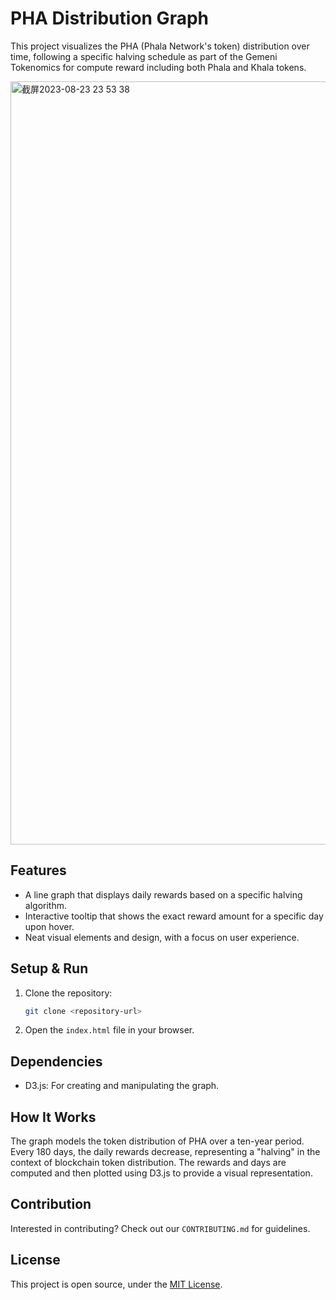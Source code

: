 # PHA Distribution Graph

This project visualizes the PHA (Phala Network's token) distribution over time, following a specific halving schedule as part of the Gemeni Tokenomics for compute reward including both Phala and Khala tokens.

<img width="1221" alt="截屏2023-08-23 23 53 38" src="https://github.com/Marvin-Cypher/pha_distribution/assets/57211675/3fa465a3-a807-45db-83a7-27a4966c374e">

## Features

- A line graph that displays daily rewards based on a specific halving algorithm.
- Interactive tooltip that shows the exact reward amount for a specific day upon hover.
- Neat visual elements and design, with a focus on user experience.

## Setup & Run

1. Clone the repository:
   ```bash
   git clone <repository-url>
   ```

2. Open the `index.html` file in your browser.

## Dependencies

- D3.js: For creating and manipulating the graph.

## How It Works

The graph models the token distribution of PHA over a ten-year period. Every 180 days, the daily rewards decrease, representing a "halving" in the context of blockchain token distribution. The rewards and days are computed and then plotted using D3.js to provide a visual representation.

## Contribution

Interested in contributing? Check out our `CONTRIBUTING.md` for guidelines.

## License

This project is open source, under the [MIT License](LICENSE).
